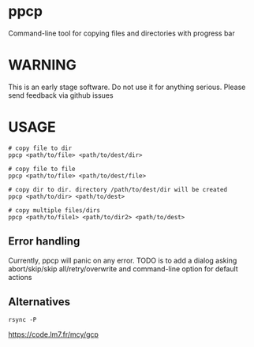 ppcp
====

Command-line tool for copying files and directories with progress bar

WARNING
=======

This is an early stage software. Do not use it for anything serious. Please send feedback via github issues

USAGE
=====
```
# copy file to dir
ppcp <path/to/file> <path/to/dest/dir>

# copy file to file
ppcp <path/to/file> <path/to/dest/file>

# copy dir to dir. directory /path/to/dest/dir will be created
ppcp <path/to/dir> <path/to/dest>

# copy multiple files/dirs
ppcp <path/to/file1> <path/to/dir2> <path/to/dest>
```

Error handling
--------------
Currently, ppcp will panic on any error. TODO is to add a dialog asking abort/skip/skip all/retry/overwrite and command-line option for default actions

Alternatives
------------
```
rsync -P
```
https://code.lm7.fr/mcy/gcp
